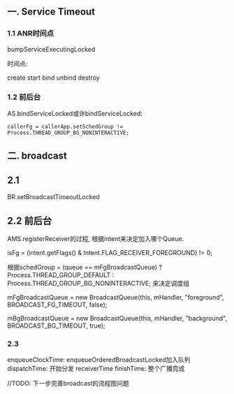 

## 一. Service Timeout

### 1.1 ANR时间点

bumpServiceExecutingLocked

时间点:

create
start
bind
unbind
destroy

### 1.2 前后台

AS.bindServiceLocked或许bindServiceLocked:

    callerFg = callerApp.setSchedGroup != Process.THREAD_GROUP_BG_NONINTERACTIVE;
    
## 二. broadcast

## 2.1

BR.setBroadcastTimeoutLocked

## 2.2 前后台

AMS.registerReceiver的过程, 根据intent来决定加入哪个Queue.

isFg = (intent.getFlags() & Intent.FLAG_RECEIVER_FOREGROUND) != 0;

根据schedGroup = (queue == mFgBroadcastQueue)  ? Process.THREAD_GROUP_DEFAULT : Process.THREAD_GROUP_BG_NONINTERACTIVE; 来决定调度组


mFgBroadcastQueue = new BroadcastQueue(this, mHandler,
        "foreground", BROADCAST_FG_TIMEOUT, false);
        
mBgBroadcastQueue = new BroadcastQueue(this, mHandler,
        "background", BROADCAST_BG_TIMEOUT, true);
        
### 2.3

enqueueClockTime:  enqueueOrderedBroadcastLocked加入队列
dispatchTime: 开始分发
receiverTime
finishTime: 整个广播完成


//TODO: 下一步完善broadcast的流程图问题
